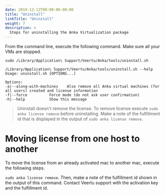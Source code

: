 ```yaml
---
date: 2019-12-12T00:00:00-00:00
title: "Uninstall"
linkTitle: "Uninstall"
weight: 7
description: >
  Steps for uninstalling the Anka Virtualization package
---
```


From the command line, execute the following command. Make sure all your VMs are stopped.

`sudo /Library/Application\ Support/Veertu/Anka/tools/uninstall.sh`

```
/Library/Application\ Support/Veertu/Anka/tools/uninstall.sh --help
Usage: uninstall.sh [OPTIONS...]

Options:
-a|--along-with-machines	Also remove all Anka virtual machines (for all users) created and license information
-f|--force			Force mode (do not ask user confirmation)
-h|--help			Show this message
```
> Uninstall doesn't remove the license. To remove license execute `sudo anka license remove` before uninstalling. Make a note of the fulfillment id that is displayed in the output of `sudo anka license remove`.

# Moving license from one host to another

To move the license from an already activated mac to another mac, execute the following steps.

`sudo anka license remove`. Then, make a note of the fulfillment id shown in the output of this command. Contact Veertu support with the activation key and the fulfillment id.


